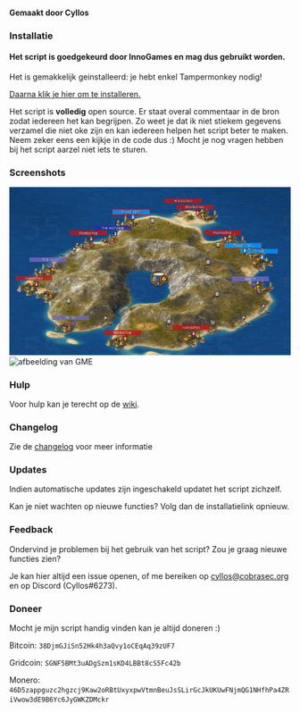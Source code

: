 #### Gemaakt door Cyllos

### Installatie
#### Het script is goedgekeurd door InnoGames en mag dus gebruikt worden.

Het is gemakkelijk geinstalleerd: je hebt enkel Tampermonkey nodig!

[Daarna klik je hier om te installeren.](https://github.com/Cyllos42/GME/raw/master/GrepolisMapEnhancer.user.js)

Het script is __volledig__ open source. Er staat overal commentaar in de bron zodat iedereen het kan begrijpen.
Zo weet je dat ik niet stiekem gegevens verzamel die niet oke zijn en kan iedereen helpen het script beter te maken.
Neem zeker eens een kijkje in de code dus :)
Mocht je nog vragen hebben bij het script aarzel niet iets te sturen.

### Screenshots
![afbeelding van GME](https://github.com/Cyllos42/GME/raw/master/sources/afbeelding.png)
![afbeelding van GME](https://cdn.discordapp.com/attachments/357957331113345026/383591149622788097/a9c5b55a-1e19-4bc4-a2a3-9a07f339369d.png)

### Hulp

Voor hulp kan je terecht op de [wiki](https://github.com/Cyllos42/GME/wiki).

### Changelog

Zie de [changelog](https://github.com/Cyllos42/GME/blob/master/changelog.md) voor meer informatie

### Updates

Indien automatische updates zijn ingeschakeld updatet het script zichzelf.

Kan je niet wachten op nieuwe functies? Volg dan de installatielink opnieuw.

### Feedback

Ondervind je problemen bij het gebruik van het script? Zou je graag nieuwe functies zien?

Je kan hier altijd een issue openen, of me bereiken op [cyllos@cobrasec.org](mailto:cyllos@cobrasec.org) en op Discord (Cyllos#6273).

### Doneer

Mocht je mijn script handig vinden kan je altijd doneren :)

Bitcoin: `38DjmGJiSn52Hk4h3aQvy1oCEqAq39zUF7`

Gridcoin: `SGNF5BMt3uADgSzm1sKD4LBBt8cS5Fc42b`

Monero: `46D5zappguzc2hgzcj9Kaw2oRBtUxyxpwVtmnBeuJsSLirGcJkUKUwFNjmQG1NHfhPa4ZRiVwow3dE9B6Yc6JyGWKZDMckr`
